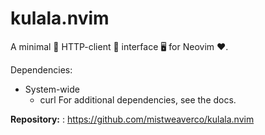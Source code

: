 # kulala.nvim

A minimal 🤏 HTTP-client 🐼 interface 🖥️ for Neovim ❤️.

Dependencies:

- System-wide
  - curl
For additional dependencies, see the docs.

**Repository:** : <https://github.com/mistweaverco/kulala.nvim>
